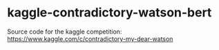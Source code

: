 # kaggle-contradictory-watson-bert
Source code for the kaggle competition:
https://www.kaggle.com/c/contradictory-my-dear-watson
